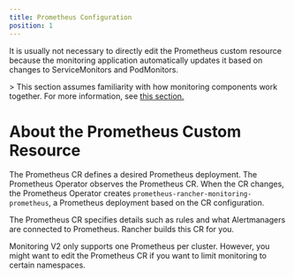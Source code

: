 ```yaml
---
title: Prometheus Configuration
position: 1
---
```


It is usually not necessary to directly edit the Prometheus custom resource because the monitoring application automatically updates it based on changes to ServiceMonitors and PodMonitors.

\> This section assumes familiarity with how monitoring components work together. For more information, see [this section.](../../../how-monitoring-works/)

# About the Prometheus Custom Resource

The Prometheus CR defines a desired Prometheus deployment. The Prometheus Operator observes the Prometheus CR. When the CR changes, the Prometheus Operator creates `prometheus-rancher-monitoring-prometheus`, a Prometheus deployment based on the CR configuration.

The Prometheus CR specifies details such as rules and what Alertmanagers are connected to Prometheus. Rancher builds this CR for you.

Monitoring V2 only supports one Prometheus per cluster. However, you might want to edit the Prometheus CR if you want to limit monitoring to certain namespaces.
